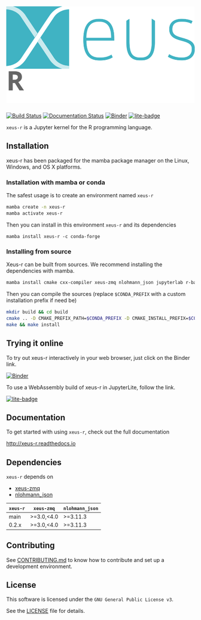 # ![xeus-r](docs/source/xeus-logo.svg)

[![Build Status](https://github.com/jupyter-xeus/xeus-r/actions/workflows/main.yml/badge.svg)](https://github.com/jupyter-xeus/xeus-r/actions/workflows/main.yml)
[![Documentation Status](http://readthedocs.org/projects/xeus-r/badge/?version=latest)](https://xeus-r.readthedocs.io/en/latest/?badge=latest)
[![Binder](https://mybinder.org/badge_logo.svg)](https://mybinder.org/v2/gh/jupyter-xeus/xeus-r/main?urlpath=/lab/tree/notebooks/xeus-r.ipynb)
[![lite-badge](https://jupyterlite.rtfd.io/en/latest/_static/badge.svg)](https://jupyter-xeus.github.io/xeus-r/)

`xeus-r` is a Jupyter kernel for the R programming language.

## Installation

xeus-r has been packaged for the mamba package manager on the Linux, Windows, and OS X platforms.

### Installation with mamba or conda

The safest usage is to create an environment named `xeus-r`

```bash
mamba create -n xeus-r
mamba activate xeus-r
```

Then you can install in this environment `xeus-r` and its dependencies

```
mamba install xeus-r -c conda-forge
```

### Installing from source

Xeus-r can be built from sources. We recommend installing the dependencies with mamba.

```bash
mamba install cmake cxx-compiler xeus-zmq nlohmann_json jupyterlab r-base r-evaluate r-rlang r-jsonlite r-glue r-cli r-repr r-irdisplay -c conda-forge
```

Then you can compile the sources (replace `$CONDA_PREFIX` with a custom installation
prefix if need be)

```bash
mkdir build && cd build
cmake .. -D CMAKE_PREFIX_PATH=$CONDA_PREFIX -D CMAKE_INSTALL_PREFIX=$CONDA_PREFIX -D CMAKE_INSTALL_LIBDIR=lib
make && make install
```

## Trying it online

To try out xeus-r interactively in your web browser, just click on the Binder link.

[![Binder](https://mybinder.org/badge_logo.svg)](https://mybinder.org/v2/gh/jupyter-xeus/xeus-r/main?urlpath=/lab/tree/notebooks/xeus-r.ipynb)

To use a WebAssembly build of xeus-r in JupyterLite, follow the link.

[![lite-badge](https://jupyterlite.rtfd.io/en/latest/_static/badge.svg)](https://jupyter-xeus.github.io/xeus-r/)

## Documentation

To get started with using `xeus-r`, check out the full documentation

http://xeus-r.readthedocs.io

## Dependencies

`xeus-r` depends on

- [xeus-zmq](https://github.com/jupyter-xeus/xeus-zmq)
- [nlohmann_json](https://github.com/nlohmann/json)

| `xeus-r`|   `xeus-zmq`     |`nlohmann_json` |
|---------|------------------|----------------|
|  main   |  >=3.0,<4.0      |  >=3.11.3      |
|  0.2.x  |  >=3.0,<4.0      |  >=3.11.3      |

## Contributing

See [CONTRIBUTING.md](./CONTRIBUTING.md) to know how to contribute and set up a
development environment.

## License

This software is licensed under the `GNU General Public License v3`.

See the [LICENSE](LICENSE) file for details.
